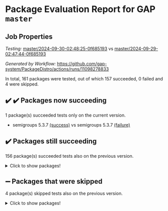 # Package Evaluation Report for GAP `master`

## Job Properties

*Testing:* [master/2024-09-30-02:48:25-0f685193](https://github.com/gap-system/PackageDistro/blob/data/reports/master/2024-09-30-02:48:25-0f685193) vs [master/2024-09-29-02:47:44-0f685193](https://github.com/gap-system/PackageDistro/blob/data/reports/master/2024-09-29-02:47:44-0f685193)

*Generated by Workflow:* https://github.com/gap-system/PackageDistro/actions/runs/11098278833

In total, 161 packages were tested, out of which 157 succeeded, 0 failed and 4 were skipped.

## :heavy_check_mark: :heavy_check_mark: Packages now succeeding

1 package(s) succeeded tests only on the current version.
- semigroups 5.3.7 [(success)](https://github.com/gap-system/PackageDistro/actions/runs/11098278833/job/30831003852) vs semigroups 5.3.7 [(failure)](https://github.com/gap-system/PackageDistro/actions/runs/11088928063/job/30809588433)

## :heavy_check_mark: Packages still succeeding

156 package(s) succeeded tests also on the previous version.
<details><summary>Click to show packages!</summary>

- 4ti2interface 2023.02-04 [(success)](https://github.com/gap-system/PackageDistro/actions/runs/11098278833/job/30830978476)
- ace 5.6.2 [(success)](https://github.com/gap-system/PackageDistro/actions/runs/11098278833/job/30830978626)
- aclib 1.3.2 [(success)](https://github.com/gap-system/PackageDistro/actions/runs/11098278833/job/30830978755)
- agt 0.3.1 [(success)](https://github.com/gap-system/PackageDistro/actions/runs/11098278833/job/30830978887)
- alnuth 3.2.1 [(success)](https://github.com/gap-system/PackageDistro/actions/runs/11098278833/job/30830979036)
- anupq 3.3.0 [(success)](https://github.com/gap-system/PackageDistro/actions/runs/11098278833/job/30830979169)
- atlasrep 2.1.9 [(success)](https://github.com/gap-system/PackageDistro/actions/runs/11098278833/job/30830979293)
- autodoc 2023.06.19 [(success)](https://github.com/gap-system/PackageDistro/actions/runs/11098278833/job/30830979442)
- automata 1.16 [(success)](https://github.com/gap-system/PackageDistro/actions/runs/11098278833/job/30830979637)
- automgrp 1.3.2 [(success)](https://github.com/gap-system/PackageDistro/actions/runs/11098278833/job/30830982570)
- autpgrp 1.11 [(success)](https://github.com/gap-system/PackageDistro/actions/runs/11098278833/job/30830982926)
- cap 2024.09-23 [(success)](https://github.com/gap-system/PackageDistro/actions/runs/11098278833/job/30830983204)
- caratinterface 2.3.6 [(success)](https://github.com/gap-system/PackageDistro/actions/runs/11098278833/job/30830983406)
- cddinterface 2024.09.02 [(success)](https://github.com/gap-system/PackageDistro/actions/runs/11098278833/job/30830985219)
- circle 1.6.6 [(success)](https://github.com/gap-system/PackageDistro/actions/runs/11098278833/job/30830985388)
- classicpres 1.22 [(success)](https://github.com/gap-system/PackageDistro/actions/runs/11098278833/job/30830985591)
- cohomolo 1.6.11 [(success)](https://github.com/gap-system/PackageDistro/actions/runs/11098278833/job/30830985845)
- congruence 1.2.7 [(success)](https://github.com/gap-system/PackageDistro/actions/runs/11098278833/job/30830986041)
- corefreesub 0.6 [(success)](https://github.com/gap-system/PackageDistro/actions/runs/11098278833/job/30830986243)
- corelg 1.57 [(success)](https://github.com/gap-system/PackageDistro/actions/runs/11098278833/job/30830986413)
- crime 1.6 [(success)](https://github.com/gap-system/PackageDistro/actions/runs/11098278833/job/30830986647)
- crisp 1.4.6 [(success)](https://github.com/gap-system/PackageDistro/actions/runs/11098278833/job/30830986893)
- crypting 0.10.5 [(success)](https://github.com/gap-system/PackageDistro/actions/runs/11098278833/job/30830987105)
- cryst 4.1.27 [(success)](https://github.com/gap-system/PackageDistro/actions/runs/11098278833/job/30830987285)
- crystcat 1.1.10 [(success)](https://github.com/gap-system/PackageDistro/actions/runs/11098278833/job/30830987482)
- ctbllib 1.3.9 [(success)](https://github.com/gap-system/PackageDistro/actions/runs/11098278833/job/30830987654)
- cubefree 1.19 [(success)](https://github.com/gap-system/PackageDistro/actions/runs/11098278833/job/30830987843)
- curlinterface 2.4.0 [(success)](https://github.com/gap-system/PackageDistro/actions/runs/11098278833/job/30830988049)
- cvec 2.8.2 [(success)](https://github.com/gap-system/PackageDistro/actions/runs/11098278833/job/30830988244)
- datastructures 0.3.1 [(success)](https://github.com/gap-system/PackageDistro/actions/runs/11098278833/job/30830988412)
- deepthought 1.0.7 [(success)](https://github.com/gap-system/PackageDistro/actions/runs/11098278833/job/30830988628)
- design 1.8 [(success)](https://github.com/gap-system/PackageDistro/actions/runs/11098278833/job/30830988814)
- difsets 2.3.1 [(success)](https://github.com/gap-system/PackageDistro/actions/runs/11098278833/job/30830988999)
- digraphs 1.9.0 [(success)](https://github.com/gap-system/PackageDistro/actions/runs/11098278833/job/30830989165)
- edim 1.3.8 [(success)](https://github.com/gap-system/PackageDistro/actions/runs/11098278833/job/30830989303)
- example 4.3.4 [(success)](https://github.com/gap-system/PackageDistro/actions/runs/11098278833/job/30830989446)
- examplesforhomalg 2023.10-01 [(success)](https://github.com/gap-system/PackageDistro/actions/runs/11098278833/job/30830989618)
- factint 1.6.3 [(success)](https://github.com/gap-system/PackageDistro/actions/runs/11098278833/job/30830989787)
- ferret 1.0.14 [(success)](https://github.com/gap-system/PackageDistro/actions/runs/11098278833/job/30830989959)
- fga 1.5.0 [(success)](https://github.com/gap-system/PackageDistro/actions/runs/11098278833/job/30830990126)
- fining 1.5.6 [(success)](https://github.com/gap-system/PackageDistro/actions/runs/11098278833/job/30830990313)
- float 1.0.5 [(success)](https://github.com/gap-system/PackageDistro/actions/runs/11098278833/job/30830990479)
- format 1.4.4 [(success)](https://github.com/gap-system/PackageDistro/actions/runs/11098278833/job/30830990665)
- forms 1.2.12 [(success)](https://github.com/gap-system/PackageDistro/actions/runs/11098278833/job/30830990917)
- fplsa 1.2.6 [(success)](https://github.com/gap-system/PackageDistro/actions/runs/11098278833/job/30830991171)
- fr 2.4.13 [(success)](https://github.com/gap-system/PackageDistro/actions/runs/11098278833/job/30830991344)
- francy 2.0.3 [(success)](https://github.com/gap-system/PackageDistro/actions/runs/11098278833/job/30830991544)
- fwtree 1.3 [(success)](https://github.com/gap-system/PackageDistro/actions/runs/11098278833/job/30830991736)
- gapdoc 1.6.7 [(success)](https://github.com/gap-system/PackageDistro/actions/runs/11098278833/job/30830991923)
- gauss 2023.08-01 [(success)](https://github.com/gap-system/PackageDistro/actions/runs/11098278833/job/30830992111)
- gaussforhomalg 2024.08-01 [(success)](https://github.com/gap-system/PackageDistro/actions/runs/11098278833/job/30830992258)
- gbnp 1.1.0 [(success)](https://github.com/gap-system/PackageDistro/actions/runs/11098278833/job/30830992402)
- generalizedmorphismsforcap 2024.09-02 [(success)](https://github.com/gap-system/PackageDistro/actions/runs/11098278833/job/30830992555)
- genss 1.6.9 [(success)](https://github.com/gap-system/PackageDistro/actions/runs/11098278833/job/30830992692)
- gradedmodules 2024.01-01 [(success)](https://github.com/gap-system/PackageDistro/actions/runs/11098278833/job/30830992822)
- gradedringforhomalg 2024.07-01 [(success)](https://github.com/gap-system/PackageDistro/actions/runs/11098278833/job/30830992952)
- grape 4.9.1 [(success)](https://github.com/gap-system/PackageDistro/actions/runs/11098278833/job/30830993106)
- groupoids 1.76 [(success)](https://github.com/gap-system/PackageDistro/actions/runs/11098278833/job/30830993269)
- grpconst 2.6.5 [(success)](https://github.com/gap-system/PackageDistro/actions/runs/11098278833/job/30830993412)
- guarana 0.96.3 [(success)](https://github.com/gap-system/PackageDistro/actions/runs/11098278833/job/30830993566)
- guava 3.19 [(success)](https://github.com/gap-system/PackageDistro/actions/runs/11098278833/job/30830993696)
- hap 1.65 [(success)](https://github.com/gap-system/PackageDistro/actions/runs/11098278833/job/30830993830)
- hapcryst 0.1.15 [(success)](https://github.com/gap-system/PackageDistro/actions/runs/11098278833/job/30830993973)
- hecke 1.5.4 [(success)](https://github.com/gap-system/PackageDistro/actions/runs/11098278833/job/30830994112)
- help 4.0 [(success)](https://github.com/gap-system/PackageDistro/actions/runs/11098278833/job/30830994249)
- homalg 2024.01-01 [(success)](https://github.com/gap-system/PackageDistro/actions/runs/11098278833/job/30830994386)
- homalgtocas 2023.11-01 [(success)](https://github.com/gap-system/PackageDistro/actions/runs/11098278833/job/30830994524)
- idrel 2.48 [(success)](https://github.com/gap-system/PackageDistro/actions/runs/11098278833/job/30830994643)
- images 1.3.3 [(success)](https://github.com/gap-system/PackageDistro/actions/runs/11098278833/job/30830994764)
- intpic 0.4.0 [(success)](https://github.com/gap-system/PackageDistro/actions/runs/11098278833/job/30830994899)
- io 4.9.0 [(success)](https://github.com/gap-system/PackageDistro/actions/runs/11098278833/job/30830995069)
- io_forhomalg 2023.02-04 [(success)](https://github.com/gap-system/PackageDistro/actions/runs/11098278833/job/30830995265)
- irredsol 1.4.4 [(success)](https://github.com/gap-system/PackageDistro/actions/runs/11098278833/job/30830995396)
- json 2.2.2 [(success)](https://github.com/gap-system/PackageDistro/actions/runs/11098278833/job/30830995526)
- jupyterkernel 1.5.1 [(success)](https://github.com/gap-system/PackageDistro/actions/runs/11098278833/job/30830995682)
- jupyterviz 1.5.6 [(success)](https://github.com/gap-system/PackageDistro/actions/runs/11098278833/job/30830995818)
- kan 1.37 [(success)](https://github.com/gap-system/PackageDistro/actions/runs/11098278833/job/30830995964)
- kbmag 1.5.11 [(success)](https://github.com/gap-system/PackageDistro/actions/runs/11098278833/job/30830996116)
- laguna 3.9.7 [(success)](https://github.com/gap-system/PackageDistro/actions/runs/11098278833/job/30830996274)
- liealgdb 2.2.1 [(success)](https://github.com/gap-system/PackageDistro/actions/runs/11098278833/job/30830996414)
- liepring 2.9.1 [(success)](https://github.com/gap-system/PackageDistro/actions/runs/11098278833/job/30830996519)
- liering 2.4.2 [(success)](https://github.com/gap-system/PackageDistro/actions/runs/11098278833/job/30830996650)
- linearalgebraforcap 2024.09-04 [(success)](https://github.com/gap-system/PackageDistro/actions/runs/11098278833/job/30830996830)
- lins 0.9 [(success)](https://github.com/gap-system/PackageDistro/actions/runs/11098278833/job/30830996981)
- localizeringforhomalg 2023.10-01 [(success)](https://github.com/gap-system/PackageDistro/actions/runs/11098278833/job/30830997113)
- loops 3.4.4 [(success)](https://github.com/gap-system/PackageDistro/actions/runs/11098278833/job/30830997274)
- lpres 1.1.1 [(success)](https://github.com/gap-system/PackageDistro/actions/runs/11098278833/job/30830997397)
- majoranaalgebras 1.5.2 [(success)](https://github.com/gap-system/PackageDistro/actions/runs/11098278833/job/30830997521)
- mapclass 1.4.6 [(success)](https://github.com/gap-system/PackageDistro/actions/runs/11098278833/job/30830997732)
- matgrp 0.70 [(success)](https://github.com/gap-system/PackageDistro/actions/runs/11098278833/job/30830997898)
- matricesforhomalg 2024.08-05 [(success)](https://github.com/gap-system/PackageDistro/actions/runs/11098278833/job/30830998038)
- modisom 3.0.0 [(success)](https://github.com/gap-system/PackageDistro/actions/runs/11098278833/job/30830998234)
- modulepresentationsforcap 2024.09-02 [(success)](https://github.com/gap-system/PackageDistro/actions/runs/11098278833/job/30830998383)
- modules 2024.01-01 [(success)](https://github.com/gap-system/PackageDistro/actions/runs/11098278833/job/30830998513)
- monoidalcategories 2024.09-05 [(success)](https://github.com/gap-system/PackageDistro/actions/runs/11098278833/job/30830998647)
- nconvex 2022.09-01 [(success)](https://github.com/gap-system/PackageDistro/actions/runs/11098278833/job/30830998769)
- nilmat 1.4.2 [(success)](https://github.com/gap-system/PackageDistro/actions/runs/11098278833/job/30830998920)
- nock 1.5 [(success)](https://github.com/gap-system/PackageDistro/actions/runs/11098278833/job/30830999086)
- normalizinterface 1.3.7 [(success)](https://github.com/gap-system/PackageDistro/actions/runs/11098278833/job/30830999278)
- nq 2.5.11 [(success)](https://github.com/gap-system/PackageDistro/actions/runs/11098278833/job/30830999475)
- numericalsgps 1.4.0 [(success)](https://github.com/gap-system/PackageDistro/actions/runs/11098278833/job/30830999613)
- openmath 11.5.3 [(success)](https://github.com/gap-system/PackageDistro/actions/runs/11098278833/job/30830999752)
- orb 4.9.1 [(success)](https://github.com/gap-system/PackageDistro/actions/runs/11098278833/job/30830999881)
- packagemanager 1.6 [(success)](https://github.com/gap-system/PackageDistro/actions/runs/11098278833/job/30831000000)
- patternclass 2.4.5 [(success)](https://github.com/gap-system/PackageDistro/actions/runs/11098278833/job/30831000146)
- permut 2.0.5 [(success)](https://github.com/gap-system/PackageDistro/actions/runs/11098278833/job/30831000285)
- polenta 1.3.10 [(success)](https://github.com/gap-system/PackageDistro/actions/runs/11098278833/job/30831000435)
- polymaking 0.8.7 [(success)](https://github.com/gap-system/PackageDistro/actions/runs/11098278833/job/30831000599)
- primgrp 3.4.4 [(success)](https://github.com/gap-system/PackageDistro/actions/runs/11098278833/job/30831000778)
- profiling 2.6.0 [(success)](https://github.com/gap-system/PackageDistro/actions/runs/11098278833/job/30831000913)
- qdistrnd 0.9.4 [(success)](https://github.com/gap-system/PackageDistro/actions/runs/11098278833/job/30831001059)
- qpa 1.35 [(success)](https://github.com/gap-system/PackageDistro/actions/runs/11098278833/job/30831001205)
- quagroup 1.8.4 [(success)](https://github.com/gap-system/PackageDistro/actions/runs/11098278833/job/30831001706)
- radiroot 2.9 [(success)](https://github.com/gap-system/PackageDistro/actions/runs/11098278833/job/30831001874)
- rcwa 4.7.1 [(success)](https://github.com/gap-system/PackageDistro/actions/runs/11098278833/job/30831002044)
- rds 1.8 [(success)](https://github.com/gap-system/PackageDistro/actions/runs/11098278833/job/30831002257)
- recog 1.4.2 [(success)](https://github.com/gap-system/PackageDistro/actions/runs/11098278833/job/30831002703)
- repndecomp 1.3.0 [(success)](https://github.com/gap-system/PackageDistro/actions/runs/11098278833/job/30831002872)
- repsn 3.1.2 [(success)](https://github.com/gap-system/PackageDistro/actions/runs/11098278833/job/30831003036)
- resclasses 4.7.3 [(success)](https://github.com/gap-system/PackageDistro/actions/runs/11098278833/job/30831003171)
- ringsforhomalg 2024.06-01 [(success)](https://github.com/gap-system/PackageDistro/actions/runs/11098278833/job/30831003297)
- sco 2023.08-01 [(success)](https://github.com/gap-system/PackageDistro/actions/runs/11098278833/job/30831003457)
- scscp 2.4.3 [(success)](https://github.com/gap-system/PackageDistro/actions/runs/11098278833/job/30831003618)
- sglppow 2.4 [(success)](https://github.com/gap-system/PackageDistro/actions/runs/11098278833/job/30831004068)
- sgpviz 0.999.6 [(success)](https://github.com/gap-system/PackageDistro/actions/runs/11098278833/job/30831004227)
- simpcomp 2.1.14 [(success)](https://github.com/gap-system/PackageDistro/actions/runs/11098278833/job/30831004378)
- singular 2024.06.03 [(success)](https://github.com/gap-system/PackageDistro/actions/runs/11098278833/job/30831004558)
- sl2reps 1.1 [(success)](https://github.com/gap-system/PackageDistro/actions/runs/11098278833/job/30831004720)
- sla 1.6.2 [(success)](https://github.com/gap-system/PackageDistro/actions/runs/11098278833/job/30831004897)
- smallantimagmas 0.2.12 [(success)](https://github.com/gap-system/PackageDistro/actions/runs/11098278833/job/30831005075)
- smallgrp 1.5.4 [(success)](https://github.com/gap-system/PackageDistro/actions/runs/11098278833/job/30831005261)
- smallsemi 0.7.1 [(success)](https://github.com/gap-system/PackageDistro/actions/runs/11098278833/job/30831005433)
- sonata 2.9.6 [(success)](https://github.com/gap-system/PackageDistro/actions/runs/11098278833/job/30831005619)
- sophus 1.27 [(success)](https://github.com/gap-system/PackageDistro/actions/runs/11098278833/job/30831005841)
- sotgrps 1.3 [(success)](https://github.com/gap-system/PackageDistro/actions/runs/11098278833/job/30831006330)
- spinsym 1.5.2 [(success)](https://github.com/gap-system/PackageDistro/actions/runs/11098278833/job/30831006508)
- standardff 1.0 [(success)](https://github.com/gap-system/PackageDistro/actions/runs/11098278833/job/30831006658)
- symbcompcc 1.3.2 [(success)](https://github.com/gap-system/PackageDistro/actions/runs/11098278833/job/30831006828)
- thelma 1.3 [(success)](https://github.com/gap-system/PackageDistro/actions/runs/11098278833/job/30831007009)
- tomlib 1.2.11 [(success)](https://github.com/gap-system/PackageDistro/actions/runs/11098278833/job/30831007188)
- toolsforhomalg 2024.09-01 [(success)](https://github.com/gap-system/PackageDistro/actions/runs/11098278833/job/30831007337)
- toric 1.9.6 [(success)](https://github.com/gap-system/PackageDistro/actions/runs/11098278833/job/30831007523)
- toricvarieties 2022.07.13 [(success)](https://github.com/gap-system/PackageDistro/actions/runs/11098278833/job/30831007747)
- transgrp 3.6.5 [(success)](https://github.com/gap-system/PackageDistro/actions/runs/11098278833/job/30831007905)
- typeset 1.2.2 [(success)](https://github.com/gap-system/PackageDistro/actions/runs/11098278833/job/30831008087)
- ugaly 4.1.3 [(success)](https://github.com/gap-system/PackageDistro/actions/runs/11098278833/job/30831008271)
- unipot 1.6 [(success)](https://github.com/gap-system/PackageDistro/actions/runs/11098278833/job/30831008430)
- unitlib 4.2.0 [(success)](https://github.com/gap-system/PackageDistro/actions/runs/11098278833/job/30831008649)
- utils 0.85 [(success)](https://github.com/gap-system/PackageDistro/actions/runs/11098278833/job/30831008818)
- uuid 0.7 [(success)](https://github.com/gap-system/PackageDistro/actions/runs/11098278833/job/30831008963)
- walrus 0.9991 [(success)](https://github.com/gap-system/PackageDistro/actions/runs/11098278833/job/30831009107)
- wedderga 4.10.5 [(success)](https://github.com/gap-system/PackageDistro/actions/runs/11098278833/job/30831009287)
- xmod 2.92 [(success)](https://github.com/gap-system/PackageDistro/actions/runs/11098278833/job/30831009479)
- xmodalg 1.23 [(success)](https://github.com/gap-system/PackageDistro/actions/runs/11098278833/job/30831009671)
- yangbaxter 0.10.6 [(success)](https://github.com/gap-system/PackageDistro/actions/runs/11098278833/job/30831009841)
- zeromqinterface 0.16 [(success)](https://github.com/gap-system/PackageDistro/actions/runs/11098278833/job/30831009983)
</details>

## :heavy_minus_sign: Packages that were skipped

4 package(s) skipped tests also on the previous version.
<details><summary>Click to show packages!</summary>

- browse 1.8.21 [(skipped)](https://github.com/gap-system/PackageDistro/actions/runs/11098278833/job/30830717965)
- itc 1.5.1 [(skipped)](https://github.com/gap-system/PackageDistro/actions/runs/11098278833/job/30830717965)
- polycyclic 2.16 [(skipped)](https://github.com/gap-system/PackageDistro/actions/runs/11098278833/job/30830717965)
- xgap 4.32 [(skipped)](https://github.com/gap-system/PackageDistro/actions/runs/11098278833/job/30830717965)
</details>

